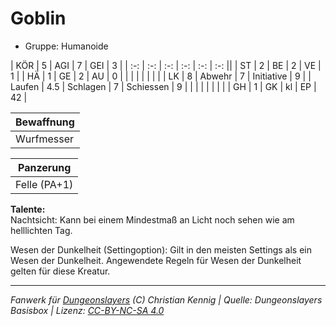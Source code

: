 # Goblin  
- Gruppe: Humanoide  

| KÖR    | 5   | AGI      | 7  | GEI        | 3  |
| :-: | :-: | :-: | :-: | :-: | :-: ||
| ST     | 2   | BE       | 2  | VE         | 1  |
| HÄ     | 1   | GE       | 2  | AU         | 0  |
|        |     |          |    |            |    |
| LK     | 8   | Abwehr   | 7  | Initiative | 9  |
| Laufen | 4.5 | Schlagen | 7  | Schiessen  | 9  |
|        |     |          |    |            |    |
| GH     | 1   | GK       | kl | EP         | 42 |


| Bewaffnung |
| --- |
| Wurfmesser |


| Panzerung |
| --- |
| Felle (PA+1) |


**Talente:**  
Nachtsicht: Kann bei einem Mindestmaß an Licht noch sehen wie am helllichten Tag.

Wesen der Dunkelheit (Settingoption): Gilt in den meisten Settings als ein Wesen der Dunkelheit. Angewendete Regeln für Wesen der Dunkelheit gelten für diese Kreatur.





___
*Fanwerk für [Dungeonslayers](https://www.dungeonslayers.net/) (C) Christian Kennig | Quelle: Dungeonslayers Basisbox | Lizenz: [CC-BY-NC-SA 4.0](https://creativecommons.org/licenses/by-nc-sa/4.0/deed.de)*